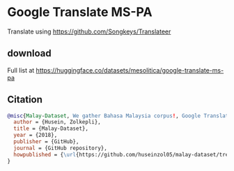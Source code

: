 # Google Translate MS-PA

Translate using https://github.com/Songkeys/Translateer

## download

Full list at https://huggingface.co/datasets/mesolitica/google-translate-ms-pa

## Citation

```bibtex
@misc{Malay-Dataset, We gather Bahasa Malaysia corpus!, Google Translate MS-PA,
  author = {Husein, Zolkepli},
  title = {Malay-Dataset},
  year = {2018},
  publisher = {GitHub},
  journal = {GitHub repository},
  howpublished = {\url{https://github.com/huseinzol05/malay-dataset/tree/master/translation/google-translate-ms-pa}}
}
```